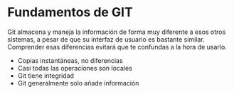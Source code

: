 # Fundamentos de GIT

Git almacena y maneja la información de forma muy diferente a esos otros sistemas, a pesar de que su interfaz de usuario es bastante similar. Comprender esas diferencias evitará que te confundas a la  hora de usarlo.

- Copias instantáneas, no diferencias
- Casi todas las operaciones son locales
- Git tiene integridad
- Git generalmente solo añade información